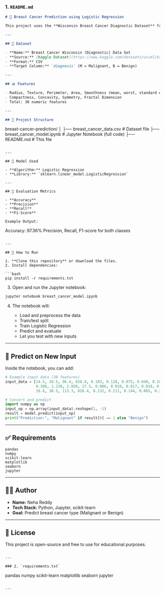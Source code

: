 ### 1. `README.md`

```markdown
# 🧬 Breast Cancer Prediction using Logistic Regression

This project uses the **Wisconsin Breast Cancer Diagnostic Dataset** from Kaggle to train a machine learning model that predicts whether a tumor is **Benign (B)** or **Malignant (M)** using **Logistic Regression**.

---

## 📌 Dataset

- **Name:** Breast Cancer Wisconsin (Diagnostic) Data Set
- **Source:** [Kaggle Dataset](https://www.kaggle.com/datasets/uciml/breast-cancer-wisconsin-data)
- **Format:** CSV
- **Target Column:** `diagnosis` (M = Malignant, B = Benign)

---

## 📊 Features

- Radius, Texture, Perimeter, Area, Smoothness (mean, worst, standard error)
- Compactness, Concavity, Symmetry, Fractal Dimension
- Total: 30 numeric features

---

## 🔧 Project Structure

```

breast-cancer-prediction/
│
├── breast\_cancer\_data.csv         # Dataset file
├── breast\_cancer\_model.ipynb      # Jupyter Notebook (full code)
├── README.md                      # This file


```

---

## 🧠 Model Used

- **Algorithm:** Logistic Regression
- **Library:** `sklearn.linear_model.LogisticRegression`

---

## 🧪 Evaluation Metrics

- **Accuracy**
- **Precision**
- **Recall**
- **F1-Score**

Example Output:
```

Accuracy: 97.36%
Precision, Recall, F1-score for both classes

````

---

## 🚀 How to Run

1. **Clone this repository** or download the files.
2. Install dependencies:

```bash
pip install -r requirements.txt
````

3. Open and run the Jupyter notebook:

```bash
jupyter notebook breast_cancer_model.ipynb
```

4. The notebook will:

   * Load and preprocess the data
   * Train/test split
   * Train Logistic Regression
   * Predict and evaluate
   * Let you test with new inputs

---

## 🧪 Predict on New Input

Inside the notebook, you can add:

```python
# Example input data (30 features)
input_data = [14.5, 20.5, 96.4, 658.8, 0.103, 0.128, 0.075, 0.040, 0.185, 0.068,
              0.300, 1.230, 2.050, 27.5, 0.006, 0.018, 0.017, 0.010, 0.017, 0.003,
              16.6, 30.5, 113.3, 826.4, 0.132, 0.211, 0.144, 0.065, 0.284, 0.085]

# Convert and predict
import numpy as np
input_np = np.array(input_data).reshape(1, -1)
result = model.predict(input_np)
print("Prediction:", "Malignant" if result[0] == 1 else "Benign")
```

---

## ✅ Requirements

```
pandas
numpy
scikit-learn
matplotlib
seaborn
jupyter
```


---

## 🧑‍💻 Author

* **Name:** Neha Reddy
* **Tech Stack:** Python, Jupyter, scikit-learn
* **Goal:** Predict breast cancer type (Malignant or Benign)

---

## 📜 License

This project is open-source and free to use for educational purposes.

```

---

### 2. `requirements.txt`

```

pandas
numpy
scikit-learn
matplotlib
seaborn
jupyter

```

---



